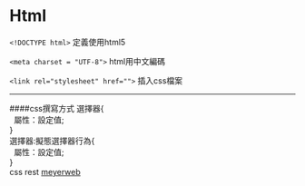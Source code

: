 # Html
	
`<!DOCTYPE html>` 定義使用html5

`<meta charset = "UTF-8">` html用中文編碼

`<link rel="stylesheet" href="">` 插入css檔案  
* * *
####css撰寫方式
選擇器{  
&nbsp; 屬性：設定值;  
}  
選擇器:擬態選擇器行為{  
&nbsp; 屬性：設定值;  
}  
css rest  [meyerweb](https://meyerweb.com/eric/tools/css/reset/ "")
